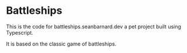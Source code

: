 # Battleships

This is the code for battleships.seanbarnard.dev a pet project built using Typescript.

It is based on the classic game of battleships.
